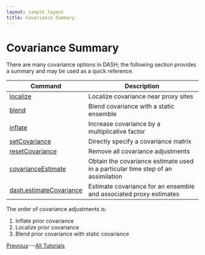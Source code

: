 ```yaml
---
layout: simple_layout
title: Covariance Summary
---
```


# Covariance Summary

There are many covariance options in DASH; the following section provides a summary and may be used as a quick reference.

Command | Description
------- | -----------
[localize](localize) | Localize covariance near proxy sites
[blend](blend) | Blend covariance with a static ensemble
[inflate](inflate) | Increase covariance by a multiplicative factor
[setCovariance](misc-cov#set-covariance-directly) | Directly specify a covariance matrix
[resetCovariance](misc-cov#reset-covariance-options) | Remove all covariance adjustments
[covarianceEstimate](misc-cov#get-covariance-of-an-assimilated-time-step) | Obtain the covariance estimate used in a particular time step of an assimilation
[dash.estimateCovariance](misc-cov#estimate-covariance) | Estimate covariance for an ensemble and associated proxy estimates

The order of covariance adjustments is:
1. Inflate prior covariance
2. Localize prior covariance
3. Blend prior covariance with static covariance

[Previous](misc-cov)---[All Tutorials](..\welcome)
